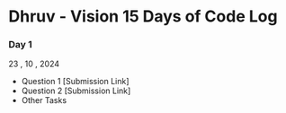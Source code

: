 # Dhruv - Vision 15 Days of Code Log

### Day 1

23 , 10 , 2024

- Question 1
  [Submission Link]
- Question 2
  [Submission Link]
- Other Tasks